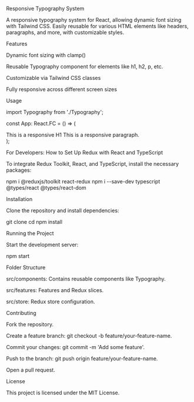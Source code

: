 Responsive Typography System

A responsive typography system for React, allowing dynamic font sizing with Tailwind CSS. Easily reusable for various HTML elements like headers, paragraphs, and more, with customizable styles.

Features

Dynamic font sizing with clamp()

Reusable Typography component for elements like h1, h2, p, etc.

Customizable via Tailwind CSS classes

Fully responsive across different screen sizes

Usage

import Typography from './Typography';

const App: React.FC = () => (
  <div className="p-8">
    <Typography variant="h1" className="text-blue-500">
      This is a responsive H1
    </Typography>
    <Typography variant="p" className="text-gray-700">
      This is a responsive paragraph.
    </Typography>
  </div>
);

For Developers: How to Set Up Redux with React and TypeScript

To integrate Redux Toolkit, React, and TypeScript, install the necessary packages:

npm i @reduxjs/toolkit react-redux
npm i --save-dev typescript @types/react @types/react-dom

Installation

Clone the repository and install dependencies:

git clone <repository-url>
cd <repository-folder>
npm install

Running the Project

Start the development server:

npm start

Folder Structure

src/components: Contains reusable components like Typography.

src/features: Features and Redux slices.

src/store: Redux store configuration.

Contributing

Fork the repository.

Create a feature branch: git checkout -b feature/your-feature-name.

Commit your changes: git commit -m 'Add some feature'.

Push to the branch: git push origin feature/your-feature-name.

Open a pull request.

License

This project is licensed under the MIT License.
